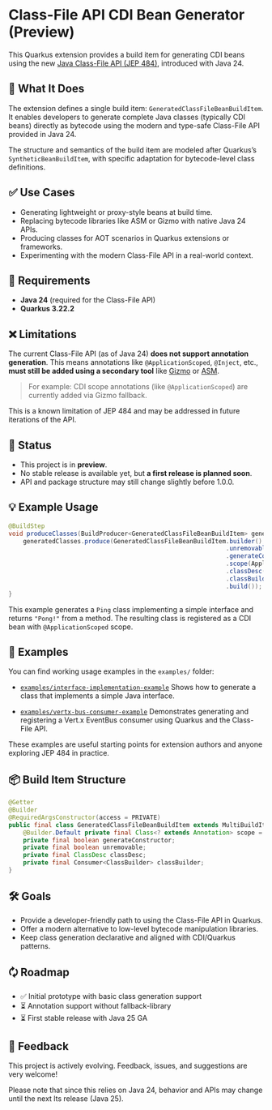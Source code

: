 # Class-File API CDI Bean Generator (Preview)

This Quarkus extension provides a build item for generating CDI beans using the
new [Java Class-File API (JEP 484)](https://openjdk.org/jeps/484), introduced with Java 24.

## 🧱 What It Does

The extension defines a single build item: `GeneratedClassFileBeanBuildItem`.
It enables developers to generate complete Java classes (typically CDI beans) directly as bytecode using the modern and
type-safe Class-File API provided in Java 24.

The structure and semantics of the build item are modeled after Quarkus’s `SyntheticBeanBuildItem`, with specific
adaptation for bytecode-level class definitions.

## ✅ Use Cases

* Generating lightweight or proxy-style beans at build time.
* Replacing bytecode libraries like ASM or Gizmo with native Java 24 APIs.
* Producing classes for AOT scenarios in Quarkus extensions or frameworks.
* Experimenting with the modern Class-File API in a real-world context.

## 🔧 Requirements

* **Java 24** (required for the Class-File API)
* **Quarkus 3.22.2**

## ❌ Limitations

The current Class-File API (as of Java 24) **does not support annotation generation**.
This means annotations like `@ApplicationScoped`, `@Inject`, etc., **must still be added using a secondary tool**
like [Gizmo](https://github.com/quarkusio/gizmo) or [ASM](https://asm.ow2.io/).

> For example: CDI scope annotations (like `@ApplicationScoped`) are currently added via Gizmo fallback.

This is a known limitation of JEP 484 and may be addressed in future iterations of the API.

## 🧪 Status

* This project is in **preview**.
* No stable release is available yet, but **a first release is planned soon**.
* API and package structure may still change slightly before 1.0.0.

## 💡 Example Usage

```java
@BuildStep
void produceClasses(BuildProducer<GeneratedClassFileBeanBuildItem> generatedClasses) {
    generatedClasses.produce(GeneratedClassFileBeanBuildItem.builder()
                                                            .unremovable(true)
                                                            .generateConstructor(true)
                                                            .scope(ApplicationScoped.class)
                                                            .classDesc(ClassDesc.of("de.example", "Ping"))
                                                            .classBuilder(ExtensionProcessor::buildInvoker)
                                                            .build());
}
```

This example generates a `Ping` class implementing a simple interface and returns `"Pong!"` from a method.
The resulting class is registered as a CDI bean with `@ApplicationScoped` scope.

## 📁 Examples

You can find working usage examples in the `examples/` folder:

* [`examples/interface-implementation-example`](examples/interface-implementation-example)
  Shows how to generate a class that implements a simple Java interface.

* [`examples/vertx-bus-consumer-example`](examples/vertx-bus-consumer-example)
  Demonstrates generating and registering a Vert.x EventBus consumer using Quarkus and the Class-File API.

These examples are useful starting points for extension authors and anyone exploring JEP 484 in practice.

## 📦 Build Item Structure

```java
@Getter
@Builder
@RequiredArgsConstructor(access = PRIVATE)
public final class GeneratedClassFileBeanBuildItem extends MultiBuildItem {
    @Builder.Default private final Class<? extends Annotation> scope = Dependent.class;
    private final boolean generateConstructor;
    private final boolean unremovable;
    private final ClassDesc classDesc;
    private final Consumer<ClassBuilder> classBuilder;
}
```

## 🛠️ Goals

* Provide a developer-friendly path to using the Class-File API in Quarkus.
* Offer a modern alternative to low-level bytecode manipulation libraries.
* Keep class generation declarative and aligned with CDI/Quarkus patterns.

## 🗘️ Roadmap

* ✅ Initial prototype with basic class generation support
* ⏳ Annotation support without fallback-library
* ⏳ First stable release with Java 25 GA

## 📣 Feedback

This project is actively evolving.
Feedback, issues, and suggestions are very welcome!

Please note that since this relies on Java 24, behavior and APIs may change until the next lts release (Java 25).
